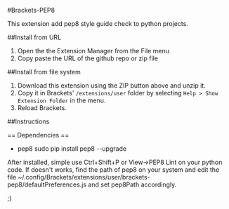 #Brackets-PEP8

This extension add pep8 style guide check to python projects.

##Install from URL

1. Open the the Extension Manager from the File menu
2. Copy paste the URL of the github repo or zip file


##Install from file system

1. Download this extension using the ZIP button above and unzip it.
2. Copy it in Brackets' `/extensions/user` folder by selecting `Help > Show Extension Folder` in the menu.
3. Reload Brackets.

##Instructions

== Dependencies ==

* pep8
    sudo pip install pep8 --upgrade

After installed, simple use Ctrl+Shift+P or View->PEP8 Lint on your python code.
If doesn't works, find the path of pep8 on your system and edit the file
~/.config/Brackets/extensions/user/brackets-pep8/defaultPreferences.js and set
pep8Path accordingly.

;)
